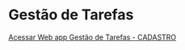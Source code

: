 # Gestão de Tarefas
[Acessar Web app Gestão de Tarefas - CADASTRO](https://gestaodetarefas.streamlit.app/)

